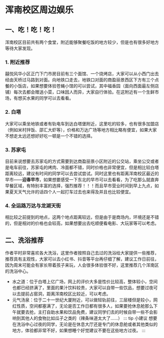 # 浑南校区周边娱乐<Badge type="tip" text="2024年3月15日" />
## 一、吃！吃！吃！
浑南校区目前共有两个食堂，附近能够聚餐吃饭的地方较少，但是也有很多好地方等待大家发现。

### 1. 附近推荐
囍悦风华小区正门下门市房目前有三个面馆、一个烧烤店，大家可以从小西门出去经由天桥过马路到对面。向地铁口走去，地铁口对面的商盈丽景西区下方有三个点餐的小饭店，如果想要体验苍蝇小馆的可以尝试，其中福香园（面向西面最左侧店铺）每次去都会赠送小菜，口味因人而异，大家自行体验。在这附近有一个生鲜市场，有想买水果的同学可以去看看。

### 2. 白塔
大家可以乘坐地铁或者有轨电车到达白塔堡附近，这里吃的较多，也有很多加盟店（例如米村拌饭、邵汇大虾等），价格和万达广场等地方相比略有便宜，如果大家不想走太远还想好好吃一顿是一个不错的选择。

### 3. 苏家屯
目前来说想要去苏家屯的方式需要到达商盈丽景小区附近的公交站，乘坐公交或者是电车前往，苏家屯的烤肉、冷面都不错，同时价格也非常便宜，但是相比较白塔距离较远，建议有时间的同学可以去尝试尝试。同时这里也有距离浑南校区最近的早市——**迎春早市**，如果想要感受一下东北的早市可以去看看，为了吃那么就直奔早餐区域，有特别丰富的选择，强烈推荐！！！而且早市营业时间到早上九点，如果夏天天气允许的话四个人一起打车过去也来得及并且也比较便宜。

### 4. 全运路万达与龙湖天街
相比较之前提到的地点，这两个地点距离较远，但是由于是商场内，环境还是不错的，但是相对的价格也会较高，如果想要出去吃顺便看电影、大玩家等可以考虑。


## 二、洗浴推荐
作者平时非常喜欢各大洗浴，这里作者按照自己去过的洗浴给大家提供一些推荐，推荐具有主观性，大家可以去小红书、抖音等平台再仔细了解，建议工作日前往，因为周末可能会有家长带着孩子来玩，人会很多体验很不好，这里推荐几个浑南区的洗浴中心。
 - 水之道：位于白塔上亿广场，网上的评价大多是性价比较高，整体较小，空间也都已经挤满了，里面的果汁饮料较贵，大家可以自带一些饮品，想要过夜可以去提前占窑洞，距离浑南校区比较近，可以考虑。
 - 元气汤泉：位于二十一世纪大厦附近，可以做轻轨前往，三层楼但是较小，网红性质，空间都塞满了，无论是否工作日都有很多人，如果要抢休息舱那么下午就要去抢，主打自助水果和饮品免费，建议同学们去的时候自带一些不会影响到其他人的食物比如瓜子之类的（辣条味道太大了……）
::: tip 小建议
想要在洗浴中心过夜的同学，无论是在休息大厅还是专门的休息舱或者其他类似的地方，体验都非常不好，如果想睡个好觉建议不要在这些地方过夜。
:::
